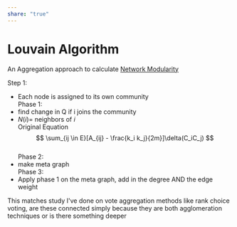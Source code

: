 ```yaml
---  
share: "true"  
---  
```

# Louvain Algorithm  
  
  
An Aggregation approach to calculate [Network Modularity](./Network%20Modularity.md)  
  
Step 1:  
- Each node is assigned to its own community  
Phase 1:  
- find change in Q if i joins the community  
- $N(i) =$ neighbors of *i*  
Original Equation  
$$  
\sum_{ij \in E}[A_{ij} - \frac{k_i k_j}{2m}]\delta(C_iC_j)  
$$  
Phase 2:  
- make meta graph  
Phase 3:  
- Apply phase 1 on the meta graph, add in the degree AND the edge weight  
  
  
This matches study I've done on vote aggregation methods like rank choice voting, are these connected simply because they are both agglomeration techniques or is there something deeper